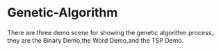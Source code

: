 # Genetic-Algorithm
There are three demo scene for showing the genetic algorithm process，they are the Binary Demo,the Word Demo,and the TSP Demo.

